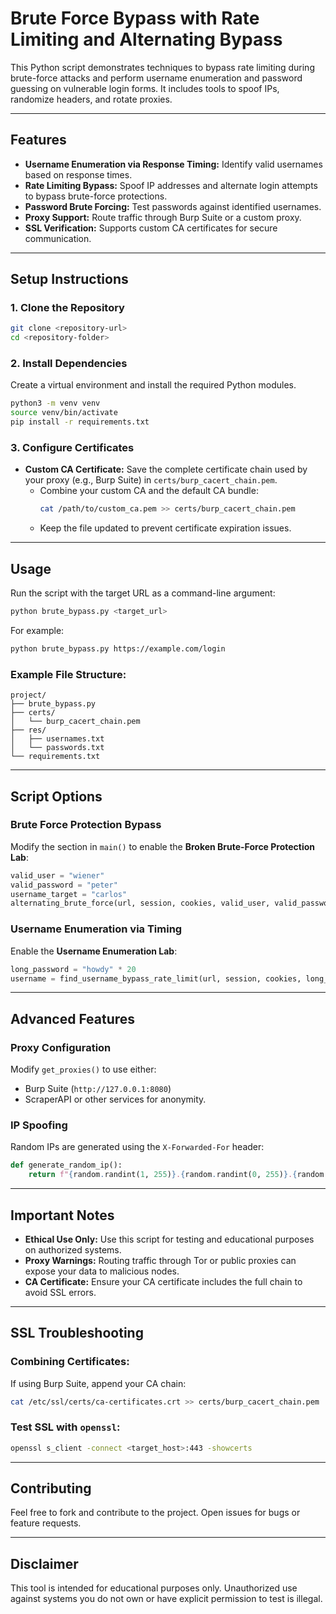 # Brute Force Bypass with Rate Limiting and Alternating Bypass

This Python script demonstrates techniques to bypass rate limiting during brute-force attacks and perform username enumeration and password guessing on vulnerable login forms. It includes tools to spoof IPs, randomize headers, and rotate proxies.

---

## Features

- **Username Enumeration via Response Timing:** Identify valid usernames based on response times.
- **Rate Limiting Bypass:** Spoof IP addresses and alternate login attempts to bypass brute-force protections.
- **Password Brute Forcing:** Test passwords against identified usernames.
- **Proxy Support:** Route traffic through Burp Suite or a custom proxy.
- **SSL Verification:** Supports custom CA certificates for secure communication.

---

## Setup Instructions

### 1. Clone the Repository

```bash
git clone <repository-url>
cd <repository-folder>
```

### 2. Install Dependencies

Create a virtual environment and install the required Python modules.

```bash
python3 -m venv venv
source venv/bin/activate
pip install -r requirements.txt
```

### 3. Configure Certificates

- **Custom CA Certificate:**
  Save the complete certificate chain used by your proxy (e.g., Burp Suite) in `certs/burp_cacert_chain.pem`.
  - Combine your custom CA and the default CA bundle:
    ```bash
    cat /path/to/custom_ca.pem >> certs/burp_cacert_chain.pem
    ```
  - Keep the file updated to prevent certificate expiration issues.

---

## Usage

Run the script with the target URL as a command-line argument:

```bash
python brute_bypass.py <target_url>
```

For example:
```bash
python brute_bypass.py https://example.com/login
```

### Example File Structure:
```plaintext
project/
├── brute_bypass.py
├── certs/
│   └── burp_cacert_chain.pem
├── res/
│   ├── usernames.txt
│   └── passwords.txt
└── requirements.txt
```

---

## Script Options

### Brute Force Protection Bypass
Modify the section in `main()` to enable the **Broken Brute-Force Protection Lab**:

```python
valid_user = "wiener"
valid_password = "peter"
username_target = "carlos"
alternating_brute_force(url, session, cookies, valid_user, valid_password, username_target)
```

### Username Enumeration via Timing
Enable the **Username Enumeration Lab**:

```python
long_password = "howdy" * 20
username = find_username_bypass_rate_limit(url, session, cookies, long_password, ca_cert_path)
```

---

## Advanced Features

### Proxy Configuration
Modify `get_proxies()` to use either:
- Burp Suite (`http://127.0.0.1:8080`)
- ScraperAPI or other services for anonymity.

### IP Spoofing
Random IPs are generated using the `X-Forwarded-For` header:
```python
def generate_random_ip():
    return f"{random.randint(1, 255)}.{random.randint(0, 255)}.{random.randint(0, 255)}.{random.randint(1, 255)}"
```

---

## Important Notes

- **Ethical Use Only:** Use this script for testing and educational purposes on authorized systems.
- **Proxy Warnings:** Routing traffic through Tor or public proxies can expose your data to malicious nodes.
- **CA Certificate:** Ensure your CA certificate includes the full chain to avoid SSL errors.

---

## SSL Troubleshooting

### Combining Certificates:
If using Burp Suite, append your CA chain:
```bash
cat /etc/ssl/certs/ca-certificates.crt >> certs/burp_cacert_chain.pem
```

### Test SSL with `openssl`:
```bash
openssl s_client -connect <target_host>:443 -showcerts
```

---

## Contributing

Feel free to fork and contribute to the project. Open issues for bugs or feature requests.

---

## Disclaimer

This tool is intended for educational purposes only. Unauthorized use against systems you do not own or have explicit permission to test is illegal.
